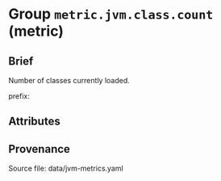 # Group `metric.jvm.class.count` (metric)

## Brief

Number of classes currently loaded.

prefix: 

## Attributes



## Provenance

Source file: data/jvm-metrics.yaml

